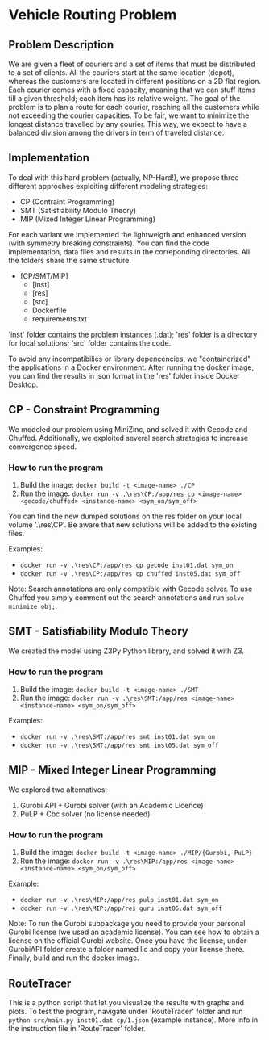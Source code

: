 # Vehicle Routing Problem

## Problem Description
We are given a fleet of couriers and a set of items that must be distributed to a set of clients. All the couriers start at the same location (depot), whereas the customers are located in different positions on a 2D flat region. Each courier comes with a fixed capacity, meaning that we can stuff items till a given threshold; each item has its relative weight.
The goal of the problem is to plan a route for each courier, reaching all the customers while not exceeding the courier capacities. To be fair, we want to minimize the longest distance travelled by any courier. This way, we expect to have a balanced division among the drivers in term of traveled distance.

## Implementation
To deal with this hard problem (actually, NP-Hard!), we propose three different approches exploiting different modeling strategies:

- CP (Contraint Programming)
- SMT (Satisfiability Modulo Theory)
- MIP (Mixed Integer Linear Programming)

For each variant we implemented the lightweigth and enhanced version (with symmetry breaking constraints). You can find the code implementation, data files and results in the correponding directories. All the folders share the same structure.

- [CP/SMT/MIP]
	* [inst]
	* [res]
	* [src]
	* Dockerfile
	* requirements.txt

'inst' folder contains the problem instances (.dat); 'res' folder is a directory for local solutions; 'src' folder contains the code.

To avoid any incompatibilies or library depencencies, we "containerized" the applications in a Docker environment. After running the docker image, you can find the results in json format in the 'res' folder inside Docker Desktop.

## CP - Constraint Programming
We modeled our problem using MiniZinc, and solved it with Gecode and Chuffed. Additionally, we exploited several search strategies to increase convergence speed.

### How to run the program
1. Build the image: `docker build -t <image-name> ./CP`
2. Run the image: `docker run -v .\res\CP:/app/res cp <image-name> <gecode/chuffed> <instance-name> <sym_on/sym_off>`

You can find the new dumped solutions on the res folder on your local volume '.\res\CP'. Be aware that new solutions will be added to the existing files.

Examples:
- `docker run -v .\res\CP:/app/res cp gecode inst01.dat sym_on`
- `docker run -v .\res\CP:/app/res cp chuffed inst05.dat sym_off`

Note:
Search annotations are only compatible with Gecode solver. To use Chuffed you simply comment out the search annotations and run `solve minimize obj;`.

## SMT - Satisfiability Modulo Theory
We created the model using Z3Py Python library, and solved it with Z3.

### How to run the program
1. Build the image: `docker build -t <image-name> ./SMT`
2. Run the image: `docker run -v .\res\SMT:/app/res <image-name> <instance-name> <sym_on/sym_off>`

Examples:
- `docker run -v .\res\SMT:/app/res smt inst01.dat sym_on`
- `docker run -v .\res\SMT:/app/res smt inst05.dat sym_off`

## MIP - Mixed Integer Linear Programming
We explored two alternatives:
1. Gurobi API + Gurobi solver (with an Academic Licence)
2. PuLP + Cbc solver (no license needed)

### How to run the program
1. Build the image: `docker build -t <image-name> ./MIP/{Gurobi, PuLP}`
2. Run the image: `docker run -v .\res\MIP:/app/res <image-name> <instance-name> <sym_on/sym_off>`

Example:
- `docker run -v .\res\MIP:/app/res pulp inst01.dat sym_on`
- `docker run -v .\res\MIP:/app/res guru inst05.dat sym_off`

Note: To run the Gurobi subpackage you need to provide your personal Gurobi license (we used an academic license). You can see how to obtain a license on the official Gurobi website. Once you have the license, under GurobiAPI folder create a folder named lic and copy your license there. Finally, build and run the docker image.

## RouteTracer
This is a python script that let you visualize the results with graphs and plots.
To test the program, navigate under 'RouteTracer' folder and run `python src/main.py inst01.dat cp/1.json` (example instance).
More info in the instruction file in 'RouteTracer' folder.
